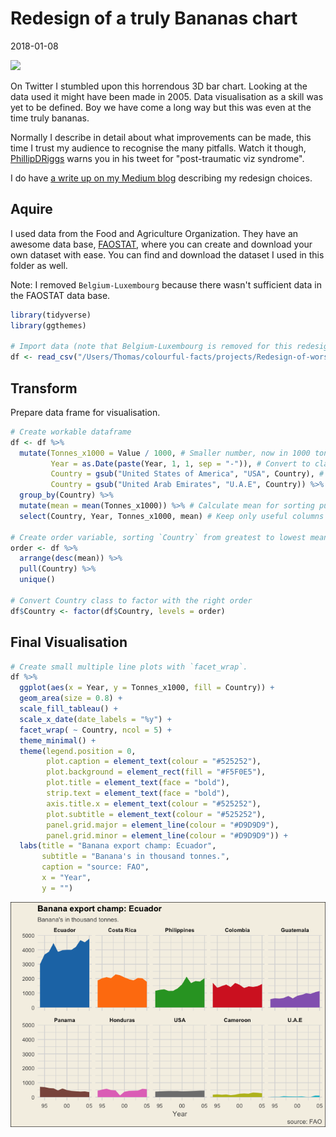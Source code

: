 Redesign of a truly Bananas chart
================
2018-01-08

![](https://i.pinimg.com/736x/aa/95/9d/aa959d6be07333834c540a138fecada9--line-chart-data-visualization.jpg)

On Twitter I stumbled upon this horrendous 3D bar chart. Looking at the data used it might have been made in 2005. Data visualisation as a skill was yet to be defined. Boy we have come a long way but this was even at the time truly bananas.

Normally I describe in detail about what improvements can be made, this time I trust my audience to recognise the many pitfalls. Watch it though, [PhillipDRiggs](https://twitter.com/PhilipDRiggs/status/949429633119748096) warns you in his tweet for "post-traumatic viz syndrome".

I do have [a write up on my Medium blog](https://medium.com/tdebeus/redesign-of-a-truly-bananas-chart-1617f930808d) describing my redesign choices.

Aquire
------

I used data from the Food and Agriculture Organization. They have an awesome data base, [FAOSTAT](http://www.fao.org/faostat/en/#data/TP), where you can create and download your own dataset with ease. You can find and download the dataset I used in this folder as well.

Note: I removed `Belgium-Luxembourg` because there wasn't sufficient data in the FAOSTAT data base.

``` r
library(tidyverse)
library(ggthemes)

# Import data (note that Belgium-Luxembourg is removed for this redesign because of insufficient data from FAO source)
df <- read_csv("/Users/Thomas/colourful-facts/projects/Redesign-of-worst-chart-ever/FAOSTAT_data_1-7-2018.csv")
```

Transform
---------

Prepare data frame for visualisation.

``` r
# Create workable dataframe
df <- df %>%
  mutate(Tonnes_x1000 = Value / 1000, # Smaller number, now in 1000 tonnes
         Year = as.Date(paste(Year, 1, 1, sep = "-")), # Convert to class date
         Country = gsub("United States of America", "USA", Country), # Sorten long `Country` names
         Country = gsub("United Arab Emirates", "U.A.E", Country)) %>%
  group_by(Country) %>%
  mutate(mean = mean(Tonnes_x1000)) %>% # Calculate mean for sorting puposes in visualisation later on
  select(Country, Year, Tonnes_x1000, mean) # Keep only useful columns

# Create order variable, sorting `Country` from greatest to lowest mean
order <- df %>%
  arrange(desc(mean)) %>%
  pull(Country) %>%
  unique()

# Convert Country class to factor with the right order
df$Country <- factor(df$Country, levels = order)
```

Final Visualisation
-------------------

``` r
# Create small multiple line plots with `facet_wrap`.
df %>%
  ggplot(aes(x = Year, y = Tonnes_x1000, fill = Country)) +
  geom_area(size = 0.8) +
  scale_fill_tableau() +
  scale_x_date(date_labels = "%y") +
  facet_wrap( ~ Country, ncol = 5) +
  theme_minimal() +
  theme(legend.position = 0,
        plot.caption = element_text(colour = "#525252"),
        plot.background = element_rect(fill = "#F5F0E5"),
        plot.title = element_text(face = "bold"),
        strip.text = element_text(face = "bold"),
        axis.title.x = element_text(colour = "#525252"),
        plot.subtitle = element_text(colour = "#525252"),
        panel.grid.major = element_line(colour = "#D9D9D9"),
        panel.grid.minor = element_line(colour = "#D9D9D9")) +
  labs(title = "Banana export champ: Ecuador",
       subtitle = "Banana's in thousand tonnes.",
       caption = "source: FAO",
       x = "Year",
       y = "") 
```

![](redesign-of-worst-chart-ever_files/figure-markdown_github/unnamed-chunk-3-1.png)
